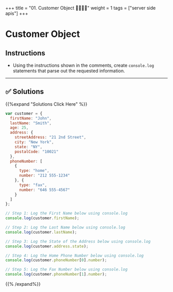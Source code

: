 +++
title = "01. Customer Object 👩‍🎓👨‍🎓"
weight = 1
tags = ["server side apis"] 
+++

# Customer Object

## Instructions

* Using the instructions shown in the comments, create `console.log` statements that parse out the requested information.

---

## ✅ Solutions 
{{%expand "Solutions Click Here" %}}
```js
var customer = {
  firstName: "John",
  lastName: "Smith",
  age: 25,
  address: {
    streetAddress: "21 2nd Street",
    city: "New York",
    state: "NY",
    postalCode: "10021"
  },
  phoneNumber: [
    {
      type: "home",
      number: "212 555-1234"
    }, {
      type: "fax",
      number: "646 555-4567"
    }
  ]
};

// Step 1: Log the First Name below using console.log
console.log(customer.firstName);

// Step 2: Log the Last Name below using console.log
console.log(customer.lastName);

// Step 3: Log the State of the Address below using console.log
console.log(customer.address.state);

// Step 4: Log the Home Phone Number below using console.log
console.log(customer.phoneNumber[0].number);

// Step 5: Log the Fax Number below using console.log
console.log(customer.phoneNumber[1].number);
```
{{% /expand%}}